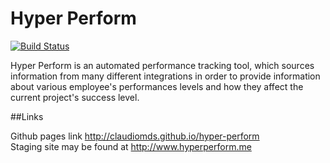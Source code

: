 # Hyper Perform

[![Build Status](https://travis-ci.org/ClaudioMDS/hyper-perform.svg?branch=develop)](https://travis-ci.org/ClaudioMDS/hyper-perform)

Hyper Perform is an automated performance tracking tool, which sources information from many different integrations in order to provide information about various employee's performances levels and how they affect the current project's success level.

##Links

Github pages link http://claudiomds.github.io/hyper-perform  
Staging site may be found at http://www.hyperperform.me  
